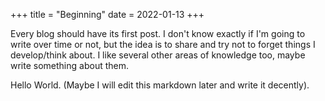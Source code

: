 +++
title = "Beginning"
date = 2022-01-13
+++

Every blog should have its first post. I don't know exactly if I'm going to write over time or not, but the idea is to share and try not to forget things I develop/think about. I like several other areas of knowledge too, maybe write something about them. 

Hello World. (Maybe I will edit this markdown later and write it decently).
